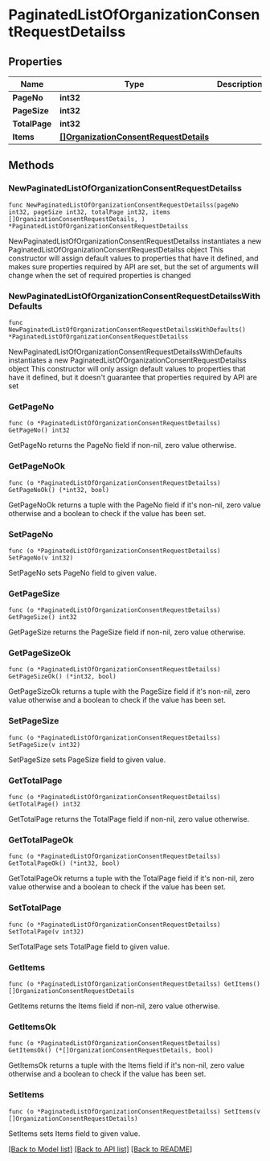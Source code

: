 # PaginatedListOfOrganizationConsentRequestDetailss

## Properties

Name | Type | Description | Notes
------------ | ------------- | ------------- | -------------
**PageNo** | **int32** |  | 
**PageSize** | **int32** |  | 
**TotalPage** | **int32** |  | 
**Items** | [**[]OrganizationConsentRequestDetails**](OrganizationConsentRequestDetails.md) |  | 

## Methods

### NewPaginatedListOfOrganizationConsentRequestDetailss

`func NewPaginatedListOfOrganizationConsentRequestDetailss(pageNo int32, pageSize int32, totalPage int32, items []OrganizationConsentRequestDetails, ) *PaginatedListOfOrganizationConsentRequestDetailss`

NewPaginatedListOfOrganizationConsentRequestDetailss instantiates a new PaginatedListOfOrganizationConsentRequestDetailss object
This constructor will assign default values to properties that have it defined,
and makes sure properties required by API are set, but the set of arguments
will change when the set of required properties is changed

### NewPaginatedListOfOrganizationConsentRequestDetailssWithDefaults

`func NewPaginatedListOfOrganizationConsentRequestDetailssWithDefaults() *PaginatedListOfOrganizationConsentRequestDetailss`

NewPaginatedListOfOrganizationConsentRequestDetailssWithDefaults instantiates a new PaginatedListOfOrganizationConsentRequestDetailss object
This constructor will only assign default values to properties that have it defined,
but it doesn't guarantee that properties required by API are set

### GetPageNo

`func (o *PaginatedListOfOrganizationConsentRequestDetailss) GetPageNo() int32`

GetPageNo returns the PageNo field if non-nil, zero value otherwise.

### GetPageNoOk

`func (o *PaginatedListOfOrganizationConsentRequestDetailss) GetPageNoOk() (*int32, bool)`

GetPageNoOk returns a tuple with the PageNo field if it's non-nil, zero value otherwise
and a boolean to check if the value has been set.

### SetPageNo

`func (o *PaginatedListOfOrganizationConsentRequestDetailss) SetPageNo(v int32)`

SetPageNo sets PageNo field to given value.


### GetPageSize

`func (o *PaginatedListOfOrganizationConsentRequestDetailss) GetPageSize() int32`

GetPageSize returns the PageSize field if non-nil, zero value otherwise.

### GetPageSizeOk

`func (o *PaginatedListOfOrganizationConsentRequestDetailss) GetPageSizeOk() (*int32, bool)`

GetPageSizeOk returns a tuple with the PageSize field if it's non-nil, zero value otherwise
and a boolean to check if the value has been set.

### SetPageSize

`func (o *PaginatedListOfOrganizationConsentRequestDetailss) SetPageSize(v int32)`

SetPageSize sets PageSize field to given value.


### GetTotalPage

`func (o *PaginatedListOfOrganizationConsentRequestDetailss) GetTotalPage() int32`

GetTotalPage returns the TotalPage field if non-nil, zero value otherwise.

### GetTotalPageOk

`func (o *PaginatedListOfOrganizationConsentRequestDetailss) GetTotalPageOk() (*int32, bool)`

GetTotalPageOk returns a tuple with the TotalPage field if it's non-nil, zero value otherwise
and a boolean to check if the value has been set.

### SetTotalPage

`func (o *PaginatedListOfOrganizationConsentRequestDetailss) SetTotalPage(v int32)`

SetTotalPage sets TotalPage field to given value.


### GetItems

`func (o *PaginatedListOfOrganizationConsentRequestDetailss) GetItems() []OrganizationConsentRequestDetails`

GetItems returns the Items field if non-nil, zero value otherwise.

### GetItemsOk

`func (o *PaginatedListOfOrganizationConsentRequestDetailss) GetItemsOk() (*[]OrganizationConsentRequestDetails, bool)`

GetItemsOk returns a tuple with the Items field if it's non-nil, zero value otherwise
and a boolean to check if the value has been set.

### SetItems

`func (o *PaginatedListOfOrganizationConsentRequestDetailss) SetItems(v []OrganizationConsentRequestDetails)`

SetItems sets Items field to given value.



[[Back to Model list]](../README.md#documentation-for-models) [[Back to API list]](../README.md#documentation-for-api-endpoints) [[Back to README]](../README.md)


